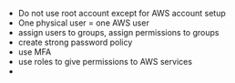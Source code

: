 - Do not use root account except for AWS account setup
- One physical user = one AWS user
- assign users to groups, assign permissions to groups
- create strong password policy
- use MFA
- use roles to give permissions to AWS services
- 